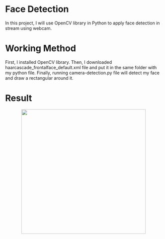 # Face Detection


In this project, I will use OpenCV library in Python to apply face detection in stream using webcam.
<br>

# Working Method

First, I installed OpenCV library.
Then, I downloaded haarcascade_frontalface_default.xml file and put it in the same folder with my python file.
Finally, running camera-detection.py file will detect my face and draw a rectangular around it.
<br>

# Result

<p align="center">
<img src="https://user-images.githubusercontent.com/85786699/127697389-a2b09049-2d6a-47c6-aafb-2bb0f92b6ebb.png" width="400">
</p>
